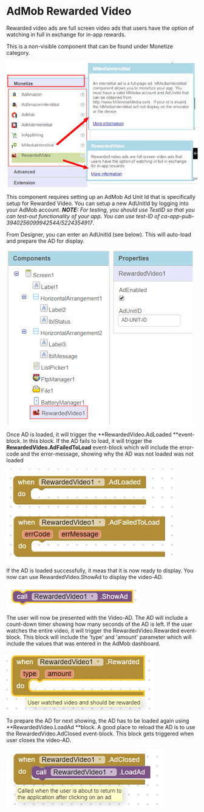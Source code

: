 # AdMob Rewarded Video

Rewarded video ads are full screen video ads that users have the option of watching in full in exchange for in-app rewards.

This is a non-visible component that can be found under Monetize category.

![](/assets/rewardedvideo-1.png)

This component requires setting up an AdMob Ad Unit Id that is specifically setup for Rewarded Video. You can setup a new AdUnitId by logging into your AdMob account. _**NOTE:** For testing, you should use TestID so that you can test-out functionality of your app. You can use test-ID of ca-app-pub-3940256099942544/5224354917_.

From Designer, you can enter an AdUnitId \(see below\). This will auto-load and prepare the AD for display.

![](/assets/reward4.png)

Once AD is loaded, it will trigger the **RewardedVideo.AdLoaded **event-block. In this block. If the AD fails to load, it will trigger the **RewardedVideo.AdFailedToLoad** event-block which will include the error-code and the error-message, showing why the AD was not loaded was not loaded

![](/assets/reward7.png)

If the AD is loaded successfully, it meas that it is now ready to display. You now can use RewardedVideo.ShowAd to display the video-AD.

![](/assets/reward8.png)

The user will now be presented with the Video-AD.  The AD will include a count-down timer showing how many seconds of the AD is left. If the user watches the entire video, it will trigger the RewardedVideo.Rewarded event-block. This block will include the 'type' and 'amount' parameter which will include the values that was entered in the AdMob dashboard.

![](/assets/reward9.png)

To prepare the AD for next showing, the AD has to be loaded again using **RewardedVideo.LoadAd **block. A good place to reload the AD is to use the RewardedVideo.AdClosed event-block. This block gets triggered when user closes the video-AD.

![](/assets/reward10.png)

##### 

### 



